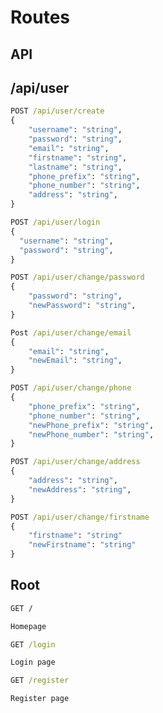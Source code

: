 # Routes

## API

## /api/user

```bat
POST /api/user/create
{
    "username": "string",
    "password": "string",
    "email": "string",
    "firstname": "string",
    "lastname": "string",
    "phone_prefix": "string",
    "phone_number": "string",
    "address": "string",
}
```

```bat
POST /api/user/login
{
  "username": "string",
  "password": "string",
}
```

```bat
POST /api/user/change/password
{
    "password": "string",
    "newPassword": "string",
}
```

```bat
Post /api/user/change/email
{
    "email": "string",
    "newEmail": "string",
}
```
    
```bat
POST /api/user/change/phone
{
    "phone_prefix": "string",
    "phone_number": "string",
    "newPhone_prefix": "string",
    "newPhone_number": "string",
}
```

```bat
POST /api/user/change/address
{
    "address": "string",
    "newAddress": "string",
}
```

```bat
POST /api/user/change/firstname
{
    "firstname": "string"
    "newFirstname": "string"
}
```

## Root

```bat
GET /

Homepage
```

```bat
GET /login

Login page
```

```bat
GET /register

Register page
```
